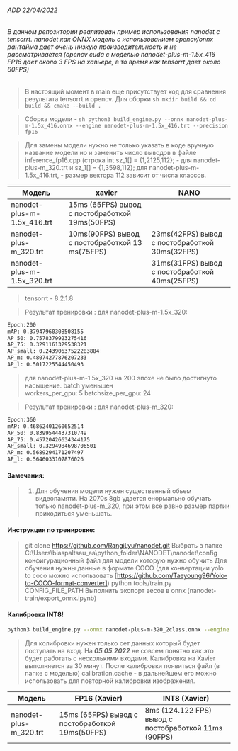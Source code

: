 ###### ADD 22/04/2022

###### В данном репозитории реализован пример использования nanodet с tensorrt. nanodet как ONNX модель с использованием opencv/onnx рантайма дает очень низкую производительность и не рассматривается (opencv cuda с моделью nanodet-plus-m-1.5x_416 FP16 дает около 3 FPS на хавьере, в то время как tensorrt дает около 60FPS)


> В настоящий момент в main еще присутствует код для сравнения результата tensorrt и opencv.
> Для сборки ```sh mkdir build && cd build && cmake --build .``` 

> Сборка модели - ```sh python3 build_engine.py --onnx nanodet-plus-m-1.5x_416.onnx --engine nanodet-plus-m-1.5x_416.trt --precision fp16 ```

> Для замены модели нужно не только указать в коде вручную название модели но и заменить число выводов в файле inference_fp16.cpp (строка int sz_1[] = {1,2125,112}; - для nanodet-plus-m_320.trt и sz_1[] = {1,3598,112}; для nanodet-plus-m-1.5x_416.trt, - размер вектора 112 зависит от числа классов. 

|Модель          |xavier        				 | NANO		|
|----------------|-------------------------------|----------|
|nanodet-plus-m-1.5x_416.trt| 15ms (65FPS) вывод с постобработкой 19ms(50FPS)|         	|
|nanodet-plus-m_320.trt     | 10ms(90FPS) вывод с постобработкой 13 ms(75FPS)| 23ms(42FPS) вывод с постобработкой 30ms(32FPS)    |
|nanodet-plus-m-1.5x_320.trt     |                                               |  31ms(31FPS) вывод с постобработкой 40ms(25FPS)   |


> tensorrt - 8.2.1.8

> Результат тренировки : для nanodet-plus-m-1.5x_320:
```sh 
Epoch:200
mAP: 0.37947960308508155
AP_50: 0.7578379923275416
AP_75: 0.3291161329538321
AP_small: 0.24390637522283884
AP_m: 0.48074277876207233
AP_l: 0.5017225544450493
```
> для nanodet-plus-m-1.5x_320 на 200 эпохе не было достигнуто насыщение. batch уменьшен  
> workers_per_gpu: 5 batchsize_per_gpu: 24

> Результат тренировки : для nanodet-plus-m_320:
```sh 
Epoch:360
mAP: 0.46862401260652514
AP_50: 0.8399544437310749
AP_75: 0.45720426634344175
AP_small: 0.3294984698706501
AP_m: 0.5689294171207497
AP_l: 0.5646033107876026
```

#### Замечания:
> 1) Для обучения модели нужен существенный обьем видеопамяти. На 2070s 8gb удается енормально обучать только nanodet-plus-m_320, при этом все равно размер партии приходиться уменьшать. 


#### Инструкция по тренировке:
> git clone https://github.com/RangiLyu/nanodet.git 
> Выбрать в папке C:\Users\biaspaltsau_aa\python_folder\NANODET\nanodet\config конфигурационный файл для модели которую нужно обучить
> Для обучения нужны данные в формате COCO (для конвертации yolo to coco можно использовать  [https://github.com/Taeyoung96/Yolo-to-COCO-format-converter])
> python tools/train.py CONFIG_FILE_PATH 
> Выполнить экспорт весов в onnx (nanodet-train/export_onnx.ipynb)

#### Калибровка INT8!
```sh 
python3 build_engine.py --onnx nanodet-plus-m-320_2class.onnx --engine nanodet-plus-m-320_2class_int8.trt --precision int8 --calib_num_images 25000 --calib_input /home/andry/image_from_calibration_model/winter_summer/
```
> Для колибровки нужен только сет данных который будет поступать на вход. На ***05.05.2022*** не совсем понятно как это будет работать с несколькими входами. 
> Калибровка на Xavier выполняется за 30 минут. После калибровки появиться файл (в папке с моделью) calibration.cache - в дальнейшем его можно использовать для повторной калибровки изображения.

|Модель          |FP16 (Xavier)        				 | INT8	(Xavier) |
|----------------|-------------------------------|----------|
|nanodet-plus-m_320.trt| 15ms (65FPS) вывод с постобработкой 19ms(50FPS)|  8ms (124.122 FPS) вывод с постобработкой 11ms (90FPS)|
